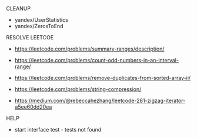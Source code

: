 CLEANUP
* yandex/UserStatistics
* yandex/ZerosToEnd

RESOLVE LEETCOE
* https://leetcode.com/problems/summary-ranges/description/
* https://leetcode.com/problems/count-odd-numbers-in-an-interval-range/
* https://leetcode.com/problems/remove-duplicates-from-sorted-array-ii/
* https://leetcode.com/problems/string-compression/
  
* https://medium.com/@rebeccahezhang/leetcode-281-zigzag-iterator-a5ee60dd20ea


HELP
* start interface test - tests not found 
